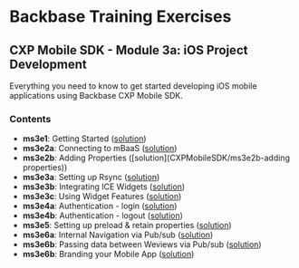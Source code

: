 # Backbase Training Exercises

## CXP Mobile SDK - Module 3a: iOS Project Development

Everything you need to know to get started developing iOS mobile applications using Backbase CXP Mobile SDK.

### Contents

 - **ms3e1**: Getting Started ([solution](CXPMobileSDK/ms3e1-getting-started))
 - **ms3e2a**: Connecting to mBaaS ([solution](CXPMobileSDK/ms3e2a-connecting-to-mBaaS))
 - **ms3e2b**: Adding Properties ([solution](CXPMobileSDK/ms3e2b-adding properties))
 - **ms3e3a**: Setting up Rsync ([solution](CXPMobileSDK/ms3e3a-setting-up-rsync))
 - **ms3e3b**: Integrating ICE Widgets ([solution](CXPMobileSDK/ms3e3b-integrating-ice-widgets))
 - **ms3e3c**: Using Widget Features ([solution](CXPMobileSDK/ms3e3c-using-widget-features))
 - **ms3e4a**: Authentication - login ([solution](CXPMobileSDK/ms3e4a-login))
 - **ms3e4b**: Authentication - logout ([solution](CXPMobileSDK/ms3e4b-logout))
 - **ms3e5**: Setting up preload & retain properties ([solution](CXPMobileSDK/ms3e5-preload-retain))
 - **ms3e6a**: Internal Navigation via Pub/sub ([solution](CXPMobileSDK/ms3e6a-internal-navigation))
 - **ms3e6b**: Passing data between Weviews via Pub/sub ([solution](CXPMobileSDK/ms3e6b-passing-data-between-views))
 - **ms3e6b**: Branding your Mobile App ([solution](CXPMobileSDK/ms3e7-app-branding))
